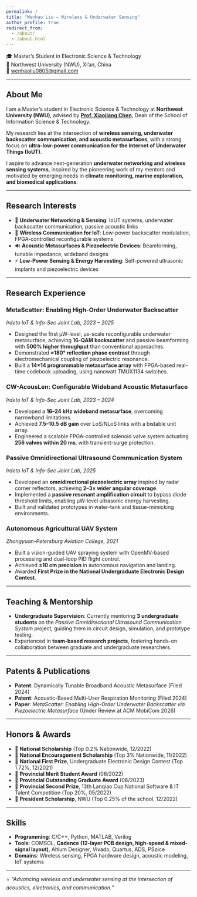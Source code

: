 ```yaml
---
permalink: /
title: "Wenhao Liu – Wireless & Underwater Sensing"
author_profile: true
redirect_from:
  - /about/
  - /about.html
---
```



🎓 Master’s Student in Electronic Science & Technology  
📍 Northwest University (NWU), Xi’an, China  
📧 [wenhaoliu0805@gmail.com](mailto:wenhaoliu0805@gmail.com)


---

## About Me  

I am a Master’s student in Electronic Science & Technology at **Northwest University (NWU)**, advised by [**Prof. Xiaojiang Chen**](https://xjchen-nwu.github.io/xiaojiangchen.github.io/), Dean of the School of Information Science & Technology.  

My research lies at the intersection of **wireless sensing, underwater backscatter communication, and acoustic metasurfaces**, with a strong focus on **ultra-low-power communication for the Internet of Underwater Things (IoUT)**.  

I aspire to advance next-generation **underwater networking and wireless sensing systems**, inspired by the pioneering work of my mentors and motivated by emerging needs in **climate monitoring, marine exploration, and biomedical applications**.  

---

## Research Interests  

- 🌊 **Underwater Networking & Sensing**: IoUT systems, underwater backscatter communication, passive acoustic links  
- 📡 **Wireless Communication for IoT**: Low-power backscatter modulation, FPGA-controlled reconfigurable systems  
- 🔊 **Acoustic Metasurfaces & Piezoelectric Devices**: Beamforming, tunable impedance, wideband designs  
- ⚡ **Low-Power Sensing & Energy Harvesting**: Self-powered ultrasonic implants and piezoelectric devices  

---

## Research Experience  

### MetaScatter: Enabling High-Order Underwater Backscatter  
*Irdeto IoT & Info-Sec Joint Lab, 2023 – 2025*  
- Designed the first μW-level, μs-scale reconfigurable underwater metasurface, achieving **16-QAM backscatter** and passive beamforming with **500% higher throughput** than conventional approaches.  
- Demonstrated **≈180° reflection phase contrast** through electromechanical coupling of piezoelectric resonance.  
- Built a **14×14 programmable metasurface array** with FPGA-based real-time codebook uploading, using nanowatt TMUX1134 switches.  

### CW-AcousLen: Configurable Wideband Acoustic Metasurface  
*Irdeto IoT & Info-Sec Joint Lab, 2023 – 2024*  
- Developed a **16–24 kHz wideband metasurface**, overcoming narrowband limitations.  
- Achieved **7.5–10.5 dB gain** over LoS/NLoS links with a bistable unit array.  
- Engineered a scalable FPGA-controlled solenoid valve system actuating **256 valves within 20 ms**, with transient-surge protection.  

### Passive Omnidirectional Ultrasound Communication System  
*Irdeto IoT & Info-Sec Joint Lab, 2025*  
- Developed an **omnidirectional piezoelectric array** inspired by radar corner reflectors, achieving **2–3× wider angular coverage**.  
- Implemented a **passive resonant amplification circuit** to bypass diode threshold limits, enabling μW-level ultrasonic energy harvesting.  
- Built and validated prototypes in water-tank and tissue-mimicking environments.  

### Autonomous Agricultural UAV System  
*Zhongyuan-Petersburg Aviation College, 2021*  
- Built a vision-guided UAV spraying system with OpenMV-based processing and dual-loop PID flight control.  
- Achieved **±10 cm precision** in autonomous navigation and landing.  
- Awarded **First Prize in the National Undergraduate Electronic Design Contest**.  

---

## Teaching & Mentorship  

- **Undergraduate Supervision**: Currently mentoring **3 undergraduate students** on the *Passive Omnidirectional Ultrasound Communication System* project, guiding them in circuit design, simulation, and prototype testing.  
- Experienced in **team-based research projects**, fostering hands-on collaboration between graduate and undergraduate researchers.  

---

## Patents & Publications  

- **Patent**: Dynamically Tunable Broadband Acoustic Metasurface (Filed 2024)  
- **Patent**: Acoustic-Based Multi-User Respiration Monitoring (Filed 2024)  
- **Paper**: *MetaScatter: Enabling High-Order Underwater Backscatter via Piezoelectric Metasurface* (Under Review at ACM MobiCom 2026)  

---

## Honors & Awards  

- 🏅 **National Scholarship** (Top 0.2% Nationwide, 12/2022)  
- 🏅 **National Encouragement Scholarship** (Top 3% Nationwide, 11/2022)  
- 🏅 **National First Prize**, Undergraduate Electronic Design Contest (Top 1.72%, 12/2021)  
- 🏅 **Provincial Merit Student Award** (06/2022)  
- 🏅 **Provincial Outstanding Graduate Award** (06/2023)  
- 🏅 **Provincial Second Prize**, 13th Lanqiao Cup National Software & IT Talent Competition (Top 20%, 05/2022)  
- 🏅 **President Scholarship**, NWU (Top 0.25% of the school, 12/2022)  

---

## Skills  

- **Programming**: C/C++, Python, MATLAB, Verilog  
- **Tools**: COMSOL, **Cadence (12-layer PCB design, high-speed & mixed-signal layout)**, Altium Designer, Vivado, Quartus, ADS, PSpice  
- **Domains**: Wireless sensing, FPGA hardware design, acoustic modeling, IoT systems  

---

⭐️ *“Advancing wireless and underwater sensing at the intersection of acoustics, electronics, and communication.”*  

